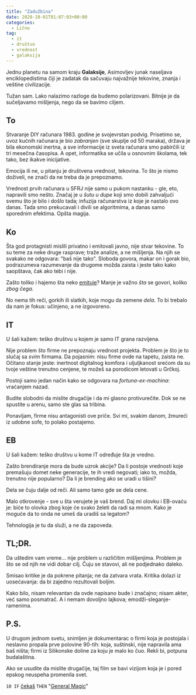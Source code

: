 ```yaml
---
title: "Zadužbina"
date: 2020-10-01T01:07:03+00:00
categories:
  - Lično
tag:
  - it
  - društvo
  - vrednost
  - galaksija
---
```


Jednu planetu na samom kraju **Galaksije**, Asimovljev junak naseljava enciklopedistima čiji je zadatak da sačuvaju najvažnije tekovine, znanja i veštine civilizacije.

<!--more-->

Tužan sam. Lako nalazimo razloge da budemo polarizovani. Bitnije je da sučeljavamo mišljenja, nego da se bavimo ciljem.

## To

Stvaranje DIY računara 1983. godine je svojevrstan podvig. Prisetimo se, uvoz kućnih računara je bio _zabranjen_ (sve skuplje od 50 maraka), država je bila ekonomski inertna, a sve informacije iz sveta računara smo pabirčili iz tri mesečna časopisa. A opet, informatika se učila u osnovnim školama, tek tako, bez ikakve inicijative.

Emocija ili ne, u pitanju je društvena vrednost, tekovina. To što je nismo doživeli, ne znači da ne treba da je prepoznamo.

Vrednost prvih računara u SFRJ nije samo u pukom nastanku - gle, eto, napravili smo nešto. Značaj je u _šutu u dupe_ koji smo dobili zahvaljući svemu što je bilo i došlo tada; infuzija računarstva iz koje je nastalo ovo danas. Tada smo prekucavali i divili se algoritmima, a danas samo sporednim efektima. Opšta magija.

## Ko

Šta god protagnisti mislili privatno i emitovali javno, nije stvar tekovine. To su teme za neke druge rasprave; traže analize, a ne mišljenja. Na njih se svakako ne odgovara: "baš nije tako". Sloboda govora, makar on i gorak bio, podrazumeva razumevanje da drugome možda zaista i jeste tako kako saopštava, čak ako tebi i nije.

Zašto toliko i hajemo šta neko [emituje](https://oblac.rs/zasto-utihnuti-blog/)? Manje je važno _šta_ se govori, koliko _zbog čega_.

No nema tih reči, gorkih ili slatkih, koje mogu da zemene _dela_. To bi trebalo da nam je fokus: učinjeno, a ne izgovoreno.

## IT

U šali kažem: teško društvu u kojem je samo IT grana razvijena.

Nije problem što firme ne prepoznaju vrednost projekta. Problem je što je to slučaj sa _svim_ firmama. Da pojasnim: nisu firme ovde na tapetu, zaista ne. Očitano stanje jeste: inertnost digitalnog komfora i uljuljkanost srećom da su tvoje veštine trenutno cenjene, te možeš sa porodicom letovati u Grčkoj.

Postoji samo jedan način kako se odgovara na _fortuna-ex-machina_: vraćanjem nazad.

Budite slobodni da mislite drugačije i da mi glasno protivurečite. Dok se ne spustite u arenu, samo ste glas sa tribina.

Ponavljam, firme nisu antagonisti ove priče. Svi mi, svakim danom, žmureći iz udobne sofe, to polako postajemo.

## EB

U šali kažem: teško društvu u kome IT određuje šta je vredno.

Zašto brendiranje mora da bude uzrok akcije? Da li postoje vrednosti koje premašuju domet neke generacije, te ih vredi negovati; iako to, možda, trenutno nije popularno? Da li je brending ako se uradi u tišini?

Dela se čuju dalje od reči. Ali samo tamo gde se dela cene.

Malo otkrovenje - sve u šta verujete je vaš brend. Daj mi olovku i EB-ovaću je: biće to olovka zbog koje će svako želeti da radi sa mnom. Kako je moguće da to onda ne umeš da uradiš sa legatom?

Tehnologija je tu da služi, a ne da zapoveda.

## TL;DR.

Da uštedim vam vreme... nije problem u različitim mišljenjima. Problem je što se od njih ne vidi dobar cilj. Čuju se stavovi, ali ne podjednako daleko.

Smisao kritike je da pokrene pitanja; ne da zatvara vrata. Kritika dolazi iz uosećavanja: da bi zajedno rezultovali boljim.

Kako bilo, nisam relevantan da ovde napisano bude i značajno; nisam akter, već samo posmatrač. A i nemam dovoljno lajkova; emodži-sleganje-ramenima.

## P.S.

U drugom jednom svetu, snimljen je dokumentarac o firmi koja je postojala i neslavno propala prve polovine 90-tih: koja, suštinski, nije napravila ama baš ništa; firmi iz Silikonske doline za koju je malo ko čuo. Rekli bi, potpuna budalaština.

Ako se usudite da mislite drugačije, taj film se bavi vizijom koja je i pored epskog neuspeha promenila svet.

`10 IF` [čekaš](https://www.crowdsupply.com/rcc-productions/galaksija) `THEN` "[General Magic](https://www.generalmagicthemovie.com)"

